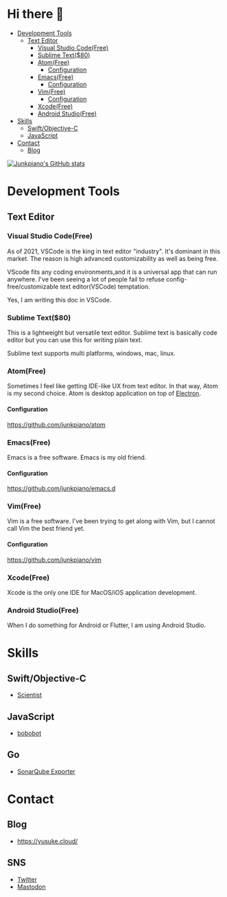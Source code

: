 Hi there 👋
=======================

<!-- START doctoc generated TOC please keep comment here to allow auto update -->
<!-- DON'T EDIT THIS SECTION, INSTEAD RE-RUN doctoc TO UPDATE -->

- [Development Tools](#development-tools)
  - [Text Editor](#text-editor)
    - [Visual Studio Code(Free)](#visual-studio-codefree)
    - [Sublime Text(\$80)](#sublime-text%5C80)
    - [Atom(Free)](#atomfree)
      - [Configuration](#configuration)
    - [Emacs(Free)](#emacsfree)
      - [Configuration](#configuration-1)
    - [Vim(Free)](#vimfree)
      - [Configuration](#configuration-2)
    - [Xcode(Free)](#xcodefree)
    - [Android Studio(Free)](#android-studiofree)
- [Skills](#skills)
  - [Swift/Objective-C](#swiftobjective-c)
  - [JavaScript](#javascript)
- [Contact](#contact)
  - [Blog](#blog)

<!-- END doctoc generated TOC please keep comment here to allow auto update -->

[![Junkpiano's GitHub stats](https://github-readme-stats.vercel.app/api?username=junkpiano)](https://github.com/anuraghazra/github-readme-stats)

# Development Tools

## Text Editor

### Visual Studio Code(Free)

As of 2021, VSCode is the king in text editor "industry". It's dominant in this market.
The reason is high advanced customizability as well as being free.

VScode fits any coding environments,and it is a universal app that can run anywhere.
I've been seeing a lot of people fail to refuse config-free/customizable text editor(VSCode) temptation.

Yes, I am writing this doc in VSCode.

### Sublime Text(\$80)

This is a lightweight but versatile text editor.
Sublime text is basically code editor but you can use this for writing plain text.

Sublime text supports multi platforms, windows, mac, linux.

### Atom(Free)

Sometimes I feel like getting IDE-like UX from text editor. In that way, Atom is my second choice.
Atom is desktop application on top of [Electron](https://www.electronjs.org/).

#### Configuration

https://github.com/junkpiano/atom

### Emacs(Free)

Emacs is a free software. Emacs is my old friend.

#### Configuration

https://github.com/junkpiano/emacs.d

### Vim(Free)

Vim is a free software. I've been trying to get along with Vim, but I cannot call Vim the best friend yet.

#### Configuration

https://github.com/junkpiano/vim

### Xcode(Free)

Xcode is the only one IDE for MacOS/iOS application development.

### Android Studio(Free)

When I do something for Android or Flutter, I am using Android Studio.

# Skills

## Swift/Objective-C

- [Scientist](https://github.com/junkpiano/scientist)

## JavaScript

- [bobobot](https://github.com/junkpiano/bobobot)

## Go

- [SonarQube Exporter](https://github.com/junkpiano/sonarqube-exporter)

# Contact

## Blog

- https://yusuke.cloud/

## SNS

- [Twitter](https://twitter.com/junkpiano)
- [Mastodon](https://mastodon.technology/@junkpiano)
